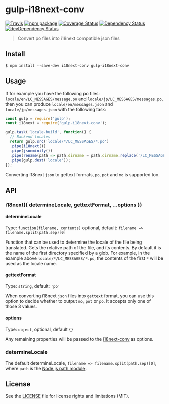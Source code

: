# gulp-i18next-conv

[![Travis][build-badge]][build]
[![npm package][npm-badge]][npm]
[![Coverage Status][coveralls-badge]][coveralls]
[![Dependency Status][dependency-status-badge]][dependency-status]
[![devDependency Status][dev-dependency-status-badge]][dev-dependency-status]

> Convert po files into i18next compatible json files

## Install

```
$ npm install --save-dev i18next-conv gulp-i18next-conv
```


## Usage

If for example you have the following po files: `locale/en/LC_MESSAGES/message.po` and `locale/jp/LC_MESSAGES/messages.po`, then you can produce `locale/en/messages.json` and `locale/jp/messages.json` with the following task:

```js
const gulp = require('gulp');
const i18next = require('gulp-i18next-conv');

gulp.task('locale-build', function() {
  // Backend locales
  return gulp.src('locale/*/LC_MESSAGES/*.po')
  .pipe(i18next())
  .pipe(jsonminify())
  .pipe(rename(path => path.dirname = path.dirname.replace('/LC_MESSAGES', '')))
  .pipe(gulp.dest('locale'));
});
```

Converting i18next `json` to gettext formats, `po`, `pot` and `mo` is supported too.

## API

### i18next({ determineLocale, gettextFormat, ...options })

#### determineLocale

Type: `function(filename, contents)` optional, default: `filename => filename.split(path.sep)[0]`

Function that can be used to determine the locale of the file being translated. Gets the relative path of the file, and its contents. By default it is the name of the first directory specified by a glob. For example, in the example above `locale/*/LC_MESSAGES/*.po`, the contents of the first `*` will be used as the locale name.

#### gettextFormat

Type: `string`, default: `'po'`

When converting i18next `json` files into `gettext` format, you can use this option to decide whether to output `mo`, `pot` or `po`. It accepts only one of those 3 values.

#### options

Type: `object`, optional, default `{}`

Any remaining properties will be passed to the [i18next-conv](https://github.com/i18next/i18next-gettext-converter) as options.

### determineLocale

The default determineLocale, `filename => filename.split(path.sep)[0]`, where `path` is the [Node.js path module](https://nodejs.org/api/path.html).

## License

See the [LICENSE](LICENSE.md) file for license rights and limitations (MIT).

[build-badge]: https://img.shields.io/travis/dotcore64/gulp-i18next-conv/master.svg?style=flat-square
[build]: https://travis-ci.org/dotcore64/gulp-i18next-conv

[npm-badge]: https://img.shields.io/npm/v/gulp-i18next-conv.svg?style=flat-square
[npm]: https://www.npmjs.org/package/gulp-i18next-conv

[coveralls-badge]: https://img.shields.io/coveralls/dotcore64/gulp-i18next-conv/master.svg?style=flat-square
[coveralls]: https://coveralls.io/r/dotcore64/gulp-i18next-conv

[dependency-status-badge]: https://david-dm.org/dotcore64/gulp-i18next-conv.svg?style=flat-square
[dependency-status]: https://david-dm.org/dotcore64/gulp-i18next-conv

[dev-dependency-status-badge]: https://david-dm.org/dotcore64/gulp-i18next-conv/dev-status.svg?style=flat-square
[dev-dependency-status]: https://david-dm.org/dotcore64/gulp-i18next-conv#info=devDependencies
